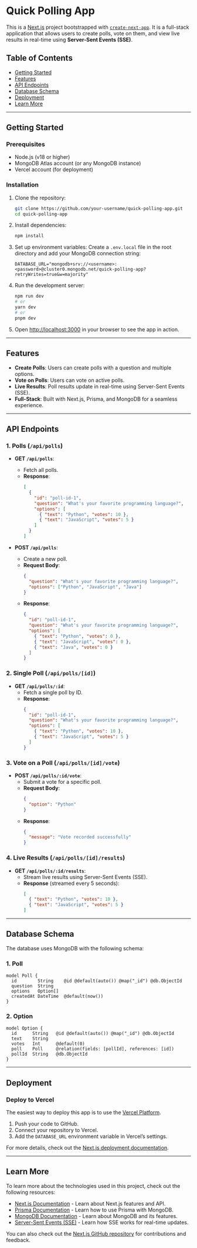 

# Quick Polling App

This is a [Next.js](https://nextjs.org) project bootstrapped with [`create-next-app`](https://nextjs.org/docs/app/api-reference/cli/create-next-app). It is a full-stack application that allows users to create polls, vote on them, and view live results in real-time using **Server-Sent Events (SSE)**.

## Table of Contents
- [Getting Started](#getting-started)
- [Features](#features)
- [API Endpoints](#api-endpoints)
- [Database Schema](#database-schema)
- [Deployment](#deployment)
- [Learn More](#learn-more)

---

## Getting Started

### Prerequisites
- Node.js (v18 or higher)
- MongoDB Atlas account (or any MongoDB instance)
- Vercel account (for deployment)

### Installation
1. Clone the repository:
   ```bash
   git clone https://github.com/your-username/quick-polling-app.git
   cd quick-polling-app
   ```

2. Install dependencies:
   ```bash
   npm install
   ```

3. Set up environment variables:
   Create a `.env.local` file in the root directory and add your MongoDB connection string:
   ```env
   DATABASE_URL="mongodb+srv://<username>:<password>@cluster0.mongodb.net/quick-polling-app?retryWrites=true&w=majority"
   ```

4. Run the development server:
   ```bash
   npm run dev
   # or
   yarn dev
   # or
   pnpm dev
   ```

5. Open [http://localhost:3000](http://localhost:3000) in your browser to see the app in action.

---

## Features
- **Create Polls**: Users can create polls with a question and multiple options.
- **Vote on Polls**: Users can vote on active polls.
- **Live Results**: Poll results update in real-time using Server-Sent Events (SSE).
- **Full-Stack**: Built with Next.js, Prisma, and MongoDB for a seamless experience.

---

## API Endpoints

### 1. Polls (`/api/polls`)
- **GET `/api/polls`**:
  - Fetch all polls.
  - **Response**:
    ```json
    [
      {
        "id": "poll-id-1",
        "question": "What's your favorite programming language?",
        "options": [
          { "text": "Python", "votes": 10 },
          { "text": "JavaScript", "votes": 5 }
        ]
      }
    ]
    ```

- **POST `/api/polls`**:
  - Create a new poll.
  - **Request Body**:
    ```json
    {
      "question": "What's your favorite programming language?",
      "options": ["Python", "JavaScript", "Java"]
    }
    ```
  - **Response**:
    ```json
    {
      "id": "poll-id-1",
      "question": "What's your favorite programming language?",
      "options": [
        { "text": "Python", "votes": 0 },
        { "text": "JavaScript", "votes": 0 },
        { "text": "Java", "votes": 0 }
      ]
    }
    ```

### 2. Single Poll (`/api/polls/[id]`)
- **GET `/api/polls/:id`**:
  - Fetch a single poll by ID.
  - **Response**:
    ```json
    {
      "id": "poll-id-1",
      "question": "What's your favorite programming language?",
      "options": [
        { "text": "Python", "votes": 10 },
        { "text": "JavaScript", "votes": 5 }
      ]
    }
    ```

### 3. Vote on a Poll (`/api/polls/[id]/vote`)
- **POST `/api/polls/:id/vote`**:
  - Submit a vote for a specific poll.
  - **Request Body**:
    ```json
    {
      "option": "Python"
    }
    ```
  - **Response**:
    ```json
    {
      "message": "Vote recorded successfully"
    }
    ```

### 4. Live Results (`/api/polls/[id]/results`)
- **GET `/api/polls/:id/results`**:
  - Stream live results using Server-Sent Events (SSE).
  - **Response** (streamed every 5 seconds):
    ```json
    [
      { "text": "Python", "votes": 10 },
      { "text": "JavaScript", "votes": 5 }
    ]
    ```

---

## Database Schema

The database uses MongoDB with the following schema:

### 1. **Poll**
```prisma
model Poll {
  id        String    @id @default(auto()) @map("_id") @db.ObjectId
  question  String
  options   Option[]
  createdAt DateTime  @default(now())
}
```

### 2. **Option**
```prisma
model Option {
  id      String   @id @default(auto()) @map("_id") @db.ObjectId
  text    String
  votes   Int      @default(0)
  poll    Poll     @relation(fields: [pollId], references: [id])
  pollId  String   @db.ObjectId
}
```

---

## Deployment

### Deploy to Vercel
The easiest way to deploy this app is to use the [Vercel Platform](https://vercel.com/new?utm_medium=default-template&filter=next.js&utm_source=create-next-app&utm_campaign=create-next-app-readme).

1. Push your code to GitHub.
2. Connect your repository to Vercel.
3. Add the `DATABASE_URL` environment variable in Vercel’s settings.

For more details, check out the [Next.js deployment documentation](https://nextjs.org/docs/app/building-your-application/deploying).

---

## Learn More

To learn more about the technologies used in this project, check out the following resources:
- [Next.js Documentation](https://nextjs.org/docs) - Learn about Next.js features and API.
- [Prisma Documentation](https://www.prisma.io/docs) - Learn how to use Prisma with MongoDB.
- [MongoDB Documentation](https://www.mongodb.com/docs/) - Learn about MongoDB and its features.
- [Server-Sent Events (SSE)](https://developer.mozilla.org/en-US/docs/Web/API/Server-sent_events) - Learn how SSE works for real-time updates.

You can also check out the [Next.js GitHub repository](https://github.com/vercel/next.js) for contributions and feedback.
